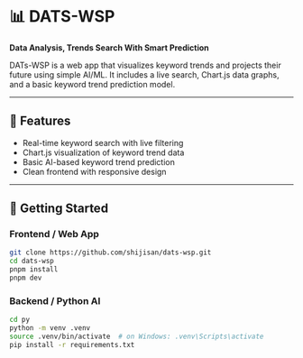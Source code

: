 # 📊 DATS-WSP
**Data Analysis, Trends Search With Smart Prediction**

DATs-WSP is a web app that visualizes keyword trends and projects their future using simple AI/ML. It includes a live search, Chart.js data graphs, and a basic keyword trend prediction model.

---

## 🚀 Features

- Real-time keyword search with live filtering
- Chart.js visualization of keyword trend data
- Basic AI-based keyword trend prediction
- Clean frontend with responsive design

---

## 🧪 Getting Started

### Frontend / Web App

```bash
git clone https://github.com/shijisan/dats-wsp.git
cd dats-wsp
pnpm install
pnpm dev
```

### Backend / Python AI

```bash
cd py
python -m venv .venv
source .venv/bin/activate  # on Windows: .venv\Scripts\activate
pip install -r requirements.txt
```
